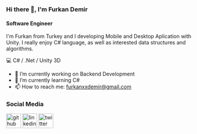 ### Hi there 👋, I'm Furkan Demir
#### Software Engineer

I'm Furkan from Turkey and I developing Mobile and Desktop Aplication  with Unity. I really enjoy C# language, as well as interested data structures and algorithms.

:computer:  C# / .Net / Unity 3D

- 🔭 I’m currently working on Backend Development
- 🌱 I’m currently learning C# 
- 📫 How to reach me: furkanxxdemir@gmail.com 

### Social Media
[<img src='https://cdn.jsdelivr.net/npm/simple-icons@3.0.1/icons/github.svg' alt='github' height='40'>](https://github.com/muhammedfurkandemir)  [<img src='https://cdn.jsdelivr.net/npm/simple-icons@3.0.1/icons/linkedin.svg' alt='linkedin' height='40'>](https://www.linkedin.com/in/furkandemirdemir/)  [<img src='https://cdn.jsdelivr.net/npm/simple-icons@3.0.1/icons/twitter.svg' alt='twitter' height='40'>](https://twitter.com/FurkanDemir)  

